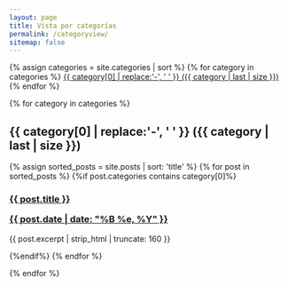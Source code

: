 ```yaml
---
layout: page
title: Vista por categorías
permalink: /categoryview/
sitemap: false
---
```


<div>
{% assign categories = site.categories | sort %}
{% for category in categories %}
 <span class="site-tag">
    <a href="#{{ category | first | slugify }}">
            {{ category[0] | replace:'-', ' ' }} ({{ category | last | size }})
    </a>
</span>
{% endfor %}
</div>
 
<div id="index">

{% for category in categories %}
<a name="{{ category[0] }}"></a><h2>{{ category[0] | replace:'-', ' ' }} ({{ category | last | size }}) </h2>
{% assign sorted_posts = site.posts | sort: 'title' %}
{% for post in sorted_posts %}
{%if post.categories contains category[0]%}

  <h3><a href="{{ site.url }}{{ site.baseurl }}{{ post.url }}" title="{{ post.title }}">{{ post.title }} <p class="date">{{ post.date |  date: "%B %e, %Y" }}</p></a></h3>
   <p>{{ post.excerpt | strip_html | truncate: 160 }}</p>

{%endif%}
{% endfor %}

{% endfor %}
</div>
